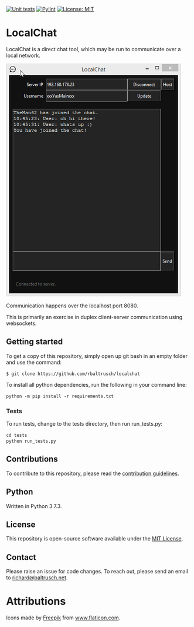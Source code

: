 [![Unit tests](https://github.com/rbaltrusch/LocalChat/actions/workflows/pytest-unit-tests.yml/badge.svg)](https://github.com/rbaltrusch/LocalChat/actions/workflows/pytest-unit-tests.yml)
[![Pylint](https://github.com/rbaltrusch/LocalChat/actions/workflows/pylint.yml/badge.svg)](https://github.com/rbaltrusch/LocalChat/actions/workflows/pylint.yml)
[![License: MIT](https://img.shields.io/badge/License-MIT-purple.svg)](https://opensource.org/licenses/MIT)

# LocalChat

LocalChat is a direct chat tool, which may be run to communicate over a local network.

![Gif of the application GUI](https://github.com/rbaltrusch/LocalChat/blob/master/src/gui/media/gif1.gif?raw=true "Gif of the application GUI")

Communication happens over the localhost port 8080.

This is primarily an exercise in duplex client-server communication using websockets.

## Getting started

To get a copy of this repository, simply open up git bash in an empty folder and use the command:

    $ git clone https://github.com/rbaltrusch/localchat

To install all python dependencies, run the following in your command line:

    python -m pip install -r requirements.txt

### Tests

To run tests, change to the tests directory, then run run_tests.py:

```
cd tests
python run_tests.py
```

## Contributions

To contribute to this repository, please read the [contribution guidelines](CONTRIBUTING.md).

## Python

Written in Python 3.7.3.

## License

This repository is open-source software available under the [MIT License](https://github.com/rbaltrusch/localchat/blob/master/LICENSE).

## Contact

Please raise an issue for code changes. To reach out, please send an email to richard@baltrusch.net.

# Attributions

<div>Icons made by <a href="https://www.freepik.com" title="Freepik">Freepik</a> from <a href="https://www.flaticon.com/" title="Flaticon">www.flaticon.com</a>.</div>
